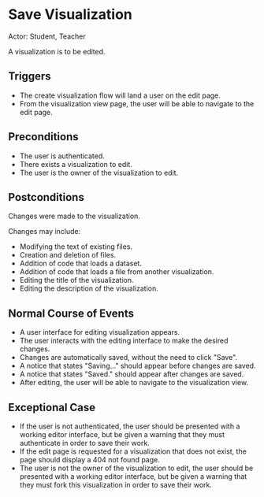 # Save Visualization

Actor: Student, Teacher

A visualization is to be edited.

## Triggers

 * The create visualization flow will land a user on the edit page.
 * From the visualization view page, the user will be able to navigate to the edit page.

## Preconditions

 * The user is authenticated.
 * There exists a visualization to edit.
 * The user is the owner of the visualization to edit.

## Postconditions

Changes were made to the visualization.

Changes may include:

 * Modifying the text of existing files.
 * Creation and deletion of files.
 * Addition of code that loads a dataset.
 * Addition of code that loads a file from another visualization.
 * Editing the title of the visualization.
 * Editing the description of the visualization.

## Normal Course of Events

 * A user interface for editing visualization appears.
 * The user interacts with the editing interface to make the desired changes.
 * Changes are automatically saved, without the need to click "Save".
 * A notice that states "Saving..." should appear before changes are saved.
 * A notice that states "Saved." should appear after changes are saved.
 * After editing, the user will be able to navigate to the visualization view.

## Exceptional Case

 * If the user is not authenticated, the user should be presented with a working editor interface, but be given a warning that they must authenticate in order to save their work.
 * If the edit page is requested for a visualization that does not exist, the page should display a 404 not found page.
 * The user is not the owner of the visualization to edit, the user should be presented with a working editor interface, but be given a warning that they must fork this visualization in order to save their work.
